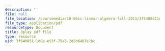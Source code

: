 ```yaml
---
description: ''
file: null
file_location: /coursemedia/18-06sc-linear-algebra-fall-2011/3f6408511d8ee93f75a32d8b64b7e2bc_MsIvs_6vC38.pdf
file_type: application/pdf
resourcetype: Document
title: 3play pdf file
type: resource
uid: 3f640851-1d8e-e93f-75a3-2d8b64b7e2bc
---
```

